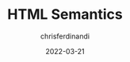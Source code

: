 ---
author: chrisferdinandi
date: 2022-03-21
draft: true
tags:
  - html
  - semantics
target_url: https://gomakethings.com/html-semantics/
title: HTML Semantics
---